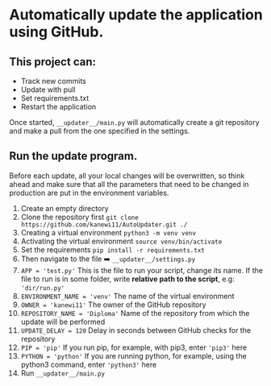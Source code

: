 # Automatically update the application using GitHub. 

## This project can: 
* Track new commits
* Update with pull
* Set requirements.txt 
* Restart the application

Once started, `__updater__/main.py` will automatically create a git repository and make a pull from the one specified in the settings.

## Run the update program.

Before each update, all your local changes will be overwritten, 
so think ahead and make sure that all the parameters 
that need to be changed in production are put in the environment variables.

1. Create an empty directory
2. Clone the repository first `git clone https://github.com/kanewi11/AutoUpdater.git ./`
3. Creating a virtual environment `python3 -m venv venv`
4. Activating the virtual environment `source venv/bin/activate` 
5. Set the requirements `pip install -r requirements.txt`
6. Then navigate to the file ➡️ `__updater__/settings.py`
7. `APP = 'test.py'` This is the file to run your script, change its name. If the file to run is in some folder, write **relative path to the script**, e.g:
`'dir/run.py'`
8. `ENVIRONMENT_NAME = 'venv'` The name of the virtual environment
9. `OWNER = 'kanewi11'` The owner of the GitHub repository
10. `REPOSITORY_NAME = 'Diploma'` Name of the repository from which the update will be performed
11. `UPDATE_DELAY = 120` Delay in seconds between GitHub checks for the repository
12. `PIP = 'pip'` If you run pip, for example, with pip3, enter `'pip3'` here
13. `PYTHON = 'python'` If you are running python, for example, using the python3 command, enter `'python3'` here
14. Run `__updater__/main.py`